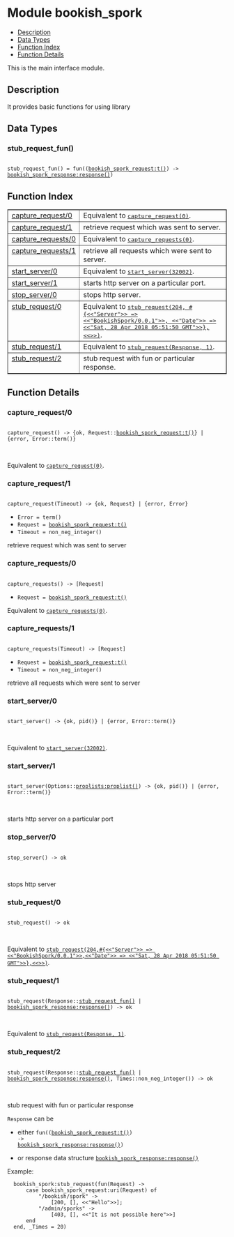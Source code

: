 

# Module bookish_spork #
* [Description](#description)
* [Data Types](#types)
* [Function Index](#index)
* [Function Details](#functions)

This is the main interface module.

<a name="description"></a>

## Description ##
It provides basic functions for using library

<a name="types"></a>

## Data Types ##




### <a name="type-stub_request_fun">stub_request_fun()</a> ###


<pre><code>
stub_request_fun() = fun((<a href="bookish_spork_request.md#type-t">bookish_spork_request:t()</a>) -&gt; <a href="bookish_spork_response.md#type-response">bookish_spork_response:response()</a>)
</code></pre>

<a name="index"></a>

## Function Index ##


<table width="100%" border="1" cellspacing="0" cellpadding="2" summary="function index"><tr><td valign="top"><a href="#capture_request-0">capture_request/0</a></td><td>Equivalent to <a href="#capture_request-1"><tt>capture_request(0)</tt></a>.</td></tr><tr><td valign="top"><a href="#capture_request-1">capture_request/1</a></td><td>retrieve request which was sent to server.</td></tr><tr><td valign="top"><a href="#capture_requests-0">capture_requests/0</a></td><td>Equivalent to <a href="#capture_requests-1"><tt>capture_requests(0)</tt></a>.</td></tr><tr><td valign="top"><a href="#capture_requests-1">capture_requests/1</a></td><td>retrieve all requests which were sent to server.</td></tr><tr><td valign="top"><a href="#start_server-0">start_server/0</a></td><td>Equivalent to <a href="#start_server-1"><tt>start_server(32002)</tt></a>.</td></tr><tr><td valign="top"><a href="#start_server-1">start_server/1</a></td><td>starts http server on a particular port.</td></tr><tr><td valign="top"><a href="#stop_server-0">stop_server/0</a></td><td>stops http server.</td></tr><tr><td valign="top"><a href="#stub_request-0">stub_request/0</a></td><td>Equivalent to <a href="#stub_request-3"><tt>stub_request(204,
#{&lt;&lt;"Server"&gt;&gt; =&gt; &lt;&lt;"BookishSpork/0.0.1"&gt;&gt;,
&lt;&lt;"Date"&gt;&gt; =&gt; &lt;&lt;"Sat, 28 Apr 2018 05:51:50 GMT"&gt;&gt;},
&lt;&lt;&gt;&gt;)</tt></a>.</td></tr><tr><td valign="top"><a href="#stub_request-1">stub_request/1</a></td><td>Equivalent to <a href="#stub_request-2"><tt>stub_request(Response, 1)</tt></a>.</td></tr><tr><td valign="top"><a href="#stub_request-2">stub_request/2</a></td><td>stub request with fun or particular response.</td></tr></table>


<a name="functions"></a>

## Function Details ##

<a name="capture_request-0"></a>

### capture_request/0 ###

<pre><code>
capture_request() -&gt; {ok, Request::<a href="bookish_spork_request.md#type-t">bookish_spork_request:t()</a>} | {error, Error::term()}
</code></pre>
<br />

Equivalent to [`capture_request(0)`](#capture_request-1).

<a name="capture_request-1"></a>

### capture_request/1 ###

<pre><code>
capture_request(Timeout) -&gt; {ok, Request} | {error, Error}
</code></pre>

<ul class="definitions"><li><code>Error = term()</code></li><li><code>Request = <a href="bookish_spork_request.md#type-t">bookish_spork_request:t()</a></code></li><li><code>Timeout = non_neg_integer()</code></li></ul>

retrieve request which was sent to server

<a name="capture_requests-0"></a>

### capture_requests/0 ###

<pre><code>
capture_requests() -&gt; [Request]
</code></pre>

<ul class="definitions"><li><code>Request = <a href="bookish_spork_request.md#type-t">bookish_spork_request:t()</a></code></li></ul>

Equivalent to [`capture_requests(0)`](#capture_requests-1).

<a name="capture_requests-1"></a>

### capture_requests/1 ###

<pre><code>
capture_requests(Timeout) -&gt; [Request]
</code></pre>

<ul class="definitions"><li><code>Request = <a href="bookish_spork_request.md#type-t">bookish_spork_request:t()</a></code></li><li><code>Timeout = non_neg_integer()</code></li></ul>

retrieve all requests which were sent to server

<a name="start_server-0"></a>

### start_server/0 ###

<pre><code>
start_server() -&gt; {ok, pid()} | {error, Error::term()}
</code></pre>
<br />

Equivalent to [`start_server(32002)`](#start_server-1).

<a name="start_server-1"></a>

### start_server/1 ###

<pre><code>
start_server(Options::<a href="proplists.md#type-proplist">proplists:proplist()</a>) -&gt; {ok, pid()} | {error, Error::term()}
</code></pre>
<br />

starts http server on a particular port

<a name="stop_server-0"></a>

### stop_server/0 ###

<pre><code>
stop_server() -&gt; ok
</code></pre>
<br />

stops http server

<a name="stub_request-0"></a>

### stub_request/0 ###

<pre><code>
stub_request() -&gt; ok
</code></pre>
<br />

Equivalent to [`stub_request(204,#{<<"Server">> => <<"BookishSpork/0.0.1">>,<<"Date">> => <<"Sat, 28 Apr 2018 05:51:50 GMT">>},<<>>)`](#stub_request-3).

<a name="stub_request-1"></a>

### stub_request/1 ###

<pre><code>
stub_request(Response::<a href="#type-stub_request_fun">stub_request_fun()</a> | <a href="bookish_spork_response.md#type-response">bookish_spork_response:response()</a>) -&gt; ok
</code></pre>
<br />

Equivalent to [`stub_request(Response, 1)`](#stub_request-2).

<a name="stub_request-2"></a>

### stub_request/2 ###

<pre><code>
stub_request(Response::<a href="#type-stub_request_fun">stub_request_fun()</a> | <a href="bookish_spork_response.md#type-response">bookish_spork_response:response()</a>, Times::non_neg_integer()) -&gt; ok
</code></pre>
<br />

stub request with fun or particular response

`Response` can be

* either <code>fun((<a href="bookish_spork_request.md#type-t">bookish_spork_request:t()</a>) -> <a href="bookish_spork_response.md#type-response">bookish_spork_response:response()</a>)</code>

* or response data structure <code><a href="bookish_spork_response.md#type-response">bookish_spork_response:response()</a></code>


Example:

```
  bookish_spork:stub_request(fun(Request) ->
      case bookish_spork_request:uri(Request) of
          "/bookish/spork" ->
              [200, [], <<"Hello">>];
          "/admin/sporks" ->
              [403, [], <<"It is not possible here">>]
      end
  end, _Times = 20)
```


